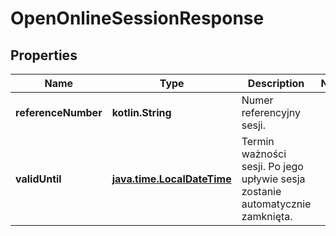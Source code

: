 
# OpenOnlineSessionResponse

## Properties
| Name | Type | Description | Notes |
| ------------ | ------------- | ------------- | ------------- |
| **referenceNumber** | **kotlin.String** | Numer referencyjny sesji. |  |
| **validUntil** | [**java.time.LocalDateTime**](java.time.LocalDateTime.md) | Termin ważności sesji. Po jego upływie sesja zostanie automatycznie zamknięta. |  |



